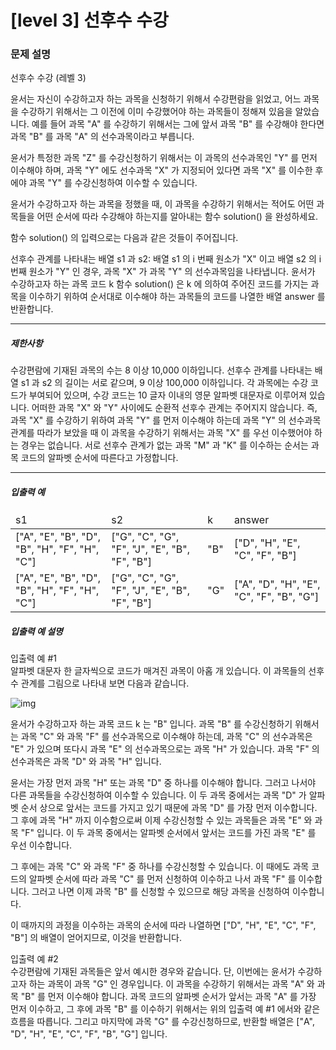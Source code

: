 # [level 3] 선후수 수강

### 문제 설명
선후수 수강 (레벨 3)

윤서는 자신이 수강하고자 하는 과목을 신청하기 위해서 수강편람을 읽었고, 어느 과목을 수강하기 위해서는 그 이전에 이미 수강했어야 하는 과목들이 정해져 있음을 알았습니다. 예를 들어 과목 "A" 를 수강하기 위해서는 그에 앞서 과목 "B" 를 수강해야 한다면 과목 "B" 를 과목 "A" 의 선수과목이라고 부릅니다.

윤서가 특정한 과목 "Z" 를 수강신청하기 위해서는 이 과목의 선수과목인 "Y" 를 먼저 이수해야 하며, 과목 "Y" 에도 선수과목 "X" 가 지정되어 있다면 과목 "X" 를 이수한 후에야 과목 "Y" 를 수강신청하여 이수할 수 있습니다.

윤서가 수강하고자 하는 과목을 정했을 때, 이 과목을 수강하기 위해서는 적어도 어떤 과목들을 어떤 순서에 따라 수강해야 하는지를 알아내는 함수 solution() 을 완성하세요.

함수 solution() 의 입력으로는 다음과 같은 것들이 주어집니다.

선후수 관계를 나타내는 배열 s1 과 s2: 배열 s1 의 i 번째 원소가 "X" 이고 배열 s2 의 i 번째 원소가 "Y" 인 경우, 과목 "X" 가 과목 "Y" 의 선수과목임을 나타냅니다.
윤서가 수강하고자 하는 과목 코드 k
함수 solution() 은 k 에 의하여 주어진 코드를 가지는 과목을 이수하기 위하여 순서대로 이수해야 하는 과목들의 코드를 나열한 배열 answer 를 반환합니다.

<hr>

<h5>제한사항</h5>
수강편람에 기재된 과목의 수는 8 이상 10,000 이하입니다.
선후수 관계를 나타내는 배열 s1 과 s2 의 길이는 서로 같으며, 9 이상 100,000 이하입니다.
각 과목에는 수강 코드가 부여되어 있으며, 수강 코드는 10 글자 이내의 영문 알파벳 대문자로 이루어져 있습니다.
어떠한 과목 "X" 와 "Y" 사이에도 순환적 선후수 관계는 주어지지 않습니다. 즉, 과목 "X" 를 수강하기 위하여 과목 "Y" 를 먼저 이수해야 하는데 과목 "Y" 의 선수과목 관계를 따라가 보았을 때 이 과목을 수강하기 위해서는 과목 "X" 를 우선 이수했어야 하는 경우는 없습니다.
서로 선후수 관계가 없는 과목 "M" 과 "K" 를 이수하는 순서는 과목 코드의 알파벳 순서에 따른다고 가정합니다.
<hr>

<h5>입출력 예</h5>
<table class="table">
<thead>
    <tr>
        <td>s1</td>
        <td>s2</td>
        <td>k</td>
        <td>answer</td>
    </tr>
</thead>
<tbody>
    <tr>
        <td>["A", "E", "B", "D", "B", "H", "F", "H", "C"]</td>
        <td>["G", "C", "G", "F", "J", "E", "B", "F", "B"]</td>
        <td>"B"</td>
        <td>["D", "H", "E", "C", "F", "B"]</td>
    </tr>
    <tr>
        <td>["A", "E", "B", "D", "B", "H", "F", "H", "C"]</td>
        <td>["G", "C", "G", "F", "J", "E", "B", "F", "B"]</td>
        <td>"G"</td>
        <td>["A", "D", "H", "E", "C", "F", "B", "G"]</td>
    </tr>
</tbody>
</table>

<h5>입출력 예 설명</h5>

<p>입출력 예 #1<br>
알파벳 대문자 한 글자씩으로 코드가 매겨진 과목이 아홉 개 있습니다. 이 과목들의 선후수 관계를 그림으로 나타내 보면 다음과 같습니다.

![img](https://grepp-programmers.s3.ap-northeast-2.amazonaws.com/files/production/f36e3b81-1def-43bb-8562-e3f0c44fc16f/%E1%84%80%E1%85%B3%E1%84%85%E1%85%B5%E1%86%B71.png)

윤서가 수강하고자 하는 과목 코드 k 는 "B" 입니다. 과목 "B" 를 수강신청하기 위해서는 과목 "C" 와 과목 "F" 를 선수과목으로 이수해야 하는데, 과목 "C" 의 선수과목은 "E" 가 있으며 또다시 과목 "E" 의 선수과목으로는 과목 "H" 가 있습니다. 과목 "F" 의 선수과목은 과목 "D" 와 과목 "H" 입니다.

윤서는 가장 먼저 과목 "H" 또는 과목 "D" 중 하나를 이수해야 합니다. 그러고 나서야 다른 과목들을 수강신청하여 이수할 수 있습니다. 이 두 과목 중에서는 과목 "D" 가 알파벳 순서 상으로 앞서는 코드를 가지고 있기 때문에 과목 "D" 를 가장 먼저 이수합니다. 그 후에 과목 "H" 까지 이수함으로써 이제 수강신청할 수 있는 과목들은 과목 "E" 와 과목 "F" 입니다. 이 두 과목 중에서는 알파벳 순서에서 앞서는 코드를 가진 과목 "E" 를 우선 이수합니다.

그 후에는 과목 "C" 와 과목 "F" 중 하나를 수강신청할 수 있습니다. 이 때에도 과목 코드의 알파벳 순서에 따라 과목 "C" 를 먼저 신청하여 이수하고 나서 과목 "F" 를 이수합니다. 그러고 나면 이제 과목 "B" 를 신청할 수 있으므로 해당 과목을 신청하여 이수합니다.

이 때까지의 과정을 이수하는 과목의 순서에 따라 나열하면 ["D", "H", "E", "C", "F", "B"] 의 배열이 얻어지므로, 이것을 반환합니다.</p>

<p>입출력 예 #2<br>
수강편람에 기재된 과목들은 앞서 예시한 경우와 같습니다. 단, 이번에는 윤서가 수강하고자 하는 과목이 과목 "G" 인 경우입니다. 이 과목을 수강하기 위해서는 과목 "A" 와 과목 "B" 를 먼저 이수해야 합니다. 과목 코드의 알파벳 순서가 앞서는 과목 "A" 를 가장 먼저 이수하고, 그 후에 과목 "B" 를 이수하기 위해서는 위의 입출력 예 #1 에서와 같은 흐름을 따릅니다. 그리고 마지막에 과목 "G" 를 수강신청하므로, 반환할 배열은 ["A", "D", "H", "E", "C", "F", "B", "G"] 입니다.</p>
